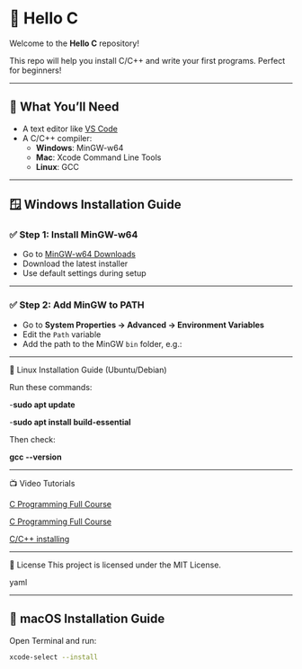 # 👋 Hello C

Welcome to the **Hello C** repository!

This repo will help you install C/C++ and write your first programs. Perfect for beginners!

---

## 🧰 What You’ll Need

- A text editor like [VS Code](https://code.visualstudio.com/)
- A C/C++ compiler:
  - **Windows**: MinGW-w64
  - **Mac**: Xcode Command Line Tools
  - **Linux**: GCC

---

## 🪟 Windows Installation Guide

### ✅ Step 1: Install MinGW-w64

- Go to [MinGW-w64 Downloads](https://www.mingw-w64.org/downloads/)
- Download the latest installer
- Use default settings during setup


---

### ✅ Step 2: Add MinGW to PATH

- Go to **System Properties → Advanced → Environment Variables**
- Edit the `Path` variable
- Add the path to the MinGW `bin` folder, e.g.:

---

🐧 Linux Installation Guide (Ubuntu/Debian)

Run these commands:

-**sudo apt update**

-**sudo apt install build-essential**

Then check:

**gcc --version**

---
📺 Video Tutorials

<A href = "https://www.classcentral.com/classroom/freecodecamp-object-oriented-programming-oop-in-c-course-104967">C Programming Full Course</a>

<a href = "https://www.classcentral.com/classroom/freecodecamp-c-programming-tutorial-for-beginners-57870">C Programming Full Course</a>

<a href="https://www.youtube.com/watch?v=1PBD5qFWdq8&t=68s">C/C++ installing</a>

---

📜 License
This project is licensed under the MIT License.

yaml


---


## 🍎 macOS Installation Guide

Open Terminal and run:

```bash
xcode-select --install
